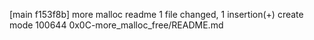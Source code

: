 [main f153f8b]  more malloc readme
 1 file changed, 1 insertion(+)
 create mode 100644 0x0C-more_malloc_free/README.md
